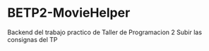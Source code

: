 # BETP2-MovieHelper
Backend del trabajo practico de Taller de Programacion 2
Subir las consignas del TP
